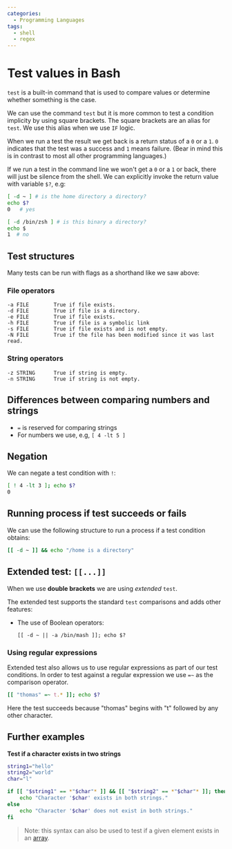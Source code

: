 ```yaml
---
categories:
  - Programming Languages
tags:
  - shell
  - regex
---
```


# Test values in Bash

`test` is a built-in command that is used to compare values or determine whether
something is the case.

We can use the command `test` but it is more common to test a condition
implicity by using square brackets. The square brackets are an alias for `test`.
We use this alias when we use `IF` logic.

When we run a test the result we get back is a return status of a `0` or a `1`.
`0` indicates that the test was a success and `1` means failure. (Bear in mind
this is in contrast to most all other programming languages.)

If we run a test in the command line we won't get a `0` or a `1` or back, there
will just be silence from the shell. We can explicitly invoke the return value
with variable `$?`, e.g:

```bash
[ -d ~ ] # is the home directory a directory?
echo $?
0   # yes

[ -d /bin/zsh ] # is this binary a directory?
echo $
1  # no
```

## Test structures

Many tests can be run with flags as a shorthand like we saw above:

### File operators

```
-a FILE        True if file exists.
-d FILE        True if file is a directory.
-e FILE        True if file exists.
-h FILE        True if file is a symbolic link
-s FILE        True if file exists and is not empty.
-N FILE        True if the file has been modified since it was last read.
```

### String operators

```
-z STRING      True if string is empty.
-n STRING      True if string is not empty.
```

## Differences between comparing numbers and strings

- `=` is reserved for comparing strings
- For numbers we use, e.g, `[ 4 -lt 5 ]`

## Negation

We can negate a test condition with `!`:

```bash
[ ! 4 -lt 3 ]; echo $?
0
```

## Running process if test succeeds or fails

We can use the following structure to run a process if a test condition obtains:

```bash
[[ -d ~ ]] && echo "/home is a directory"
```

## Extended test: `[[...]]`

When we use **double brackets** we are using _extended_ `test`.

The extended test supports the standard `test` comparisons and adds other
features:

- The use of Boolean operators:
  ```
  [[ -d ~ || -a /bin/mash ]]; echo $?
  ```

### Using regular expressions

Extended test also allows us to use regular expressions as part of our test
conditions. In order to test against a regular expression we use `=~` as the
comparison operator.

```bash
[[ "thomas" =~ t.* ]]; echo $?
```

Here the test succeeds because "thomas" begins with "t" followed by any other
character.

## Further examples

**Test if a character exists in two strings**

```bash
string1="hello"
string2="world"
char="l"

if [[ "$string1" == *"$char"* ]] && [[ "$string2" == *"$char"* ]]; then
    echo "Character '$char' exists in both strings."
else
    echo "Character '$char' does not exist in both strings."
fi
```

> Note: this syntax can also be used to test if a given element exists in an
> [array](Lists_and_arrays.md).

